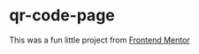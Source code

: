 # qr-code-page

This was a fun little project from [Frontend Mentor](https://www.frontendmentor.io)
